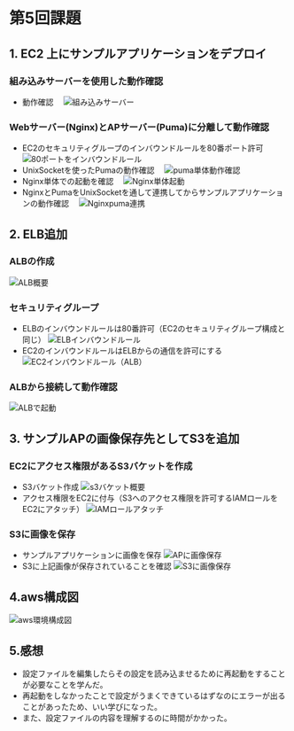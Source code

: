 # 第5回課題

## 1. EC2 上にサンプルアプリケーションをデプロイ
### 組み込みサーバーを使用した動作確認
 - 動作確認
 　![組み込みサーバー](/images/lecture05/puma_startweb.png)

### Webサーバー(Nginx)とAPサーバー(Puma)に分離して動作確認
 - EC2のセキュリティグループのインバウンドルールを80番ポート許可
 　![80ポートをインバウンドルール](/images/lecture05/ec2sg_in_allow80.png)
 - UnixSocketを使ったPumaの動作確認
 　![puma単体動作確認](/images/lecture05/puma_unixsocket_connect.png)
 - Nginx単体での起動を確認
 　![Nginx単体起動](/images/lecture05/nginx_start.png)
 - NginxとPumaをUnixSocketを通して連携してからサンプルアプリケーションの動作確認
 　![Nginxpuma連携](/images/lecture05/nginxpuma_connect.png)

## 2. ELB追加
### ALBの作成
   ![ALB概要](/images/lecture05/alb_create.png)

### セキュリティグループ
 - ELBのインバウンドルールは80番許可（EC2のセキュリティグループ構成と同じ）
   ![ELBインバウンドルール](/images/lecture05/alb_sg_allow80port.png)
 - EC2のインバウンドルールはELBからの通信を許可にする
   ![EC2インバウンドルール（ALB）](/images/lecture05/ec2_sg_allowalbsg.png)

### ALBから接続して動作確認
   ![ALBで起動](/images/lecture05/alb_ap_connect.png)

## 3. サンプルAPの画像保存先としてS3を追加
### EC2にアクセス権限があるS3バケットを作成
 - S3バケット作成
   ![s3バケット概要](/images/lecture05/s3_create.png)
 - アクセス権限をEC2に付与（S3へのアクセス権限を許可するIAMロールをEC2にアタッチ）
   ![IAMロールアタッチ](/images/lecture05/s3role_attachec2.png)

### S3に画像を保存
 - サンプルアプリケーションに画像を保存
   ![APに画像保存](/images/lecture05/s3_picture_save.png)
 - S3に上記画像が保存されていることを確認
   ![S3に画像保存](/images/lecture05/s3_bucket_picture.png)

## 4.aws構成図  
   ![aws環境構成図](/images/lecture05/diagram2.png)
   
## 5.感想
 - 設定ファイルを編集したらその設定を読み込ませるために再起動をすることが必要なことを学んだ。
 - 再起動をしなかったことで設定がうまくできているはずなのにエラーが出ることがあったため、いい学びになった。
 - また、設定ファイルの内容を理解するのに時間がかかった。